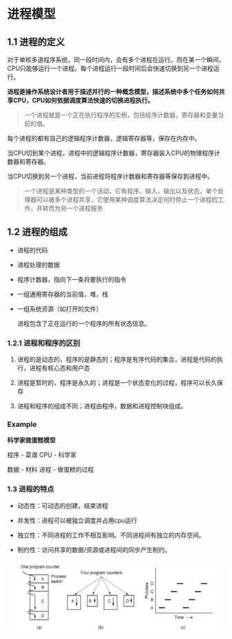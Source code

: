 # 进程模型

## 1.1 进程的定义

对于单核多道程序系统，同一段时间内，会有多个进程在运行。而在某一个瞬间，CPU只能够运行一个进程。每个进程运行一段时间后会快速切换到另一个进程运行。

**进程是操作系统设计者用于描述并行的一种概念模型，描述系统中多个任务如何共享CPU，CPU如何依据调度算法快速的切换进程执行。**

> 一个进程就是一个正在执行程序的实例，包括程序计数器，寄存器和变量当前的值。

每个进程的都有自己的逻辑程序计数器，逻辑寄存器等，保存在内存中。

当CPU切到某个进程，进程中的逻辑程序计数器，寄存器装入CPU的物理程序计数器和寄存器。

当CPU切换到另一个进程，当前进程将程序计数器和寄存器等保存到进程中。

> 一个进程是某种类型的一个活动，它有程序，输入，输出以及状态。单个处理器可以被多个进程共享，它使用某种调度算法决定何时停止一个进程的工作，并转而为另一个进程服务

## 1.2 进程的组成

- 进程的代码

- 进程处理的数据

- 程序计数器，指向下一条将要执行的指令

- 一组通用寄存器的当前值，堆，栈

- 一组系统资源（如打开的文件）
  
  进程包含了正在运行的一个程序的所有状态信息。

### 1.2.1 进程和程序的区别

1. 进程的是动态的，程序的是静态的；程序是有序代码的集合，进程是代码的执行，进程有核心态和用户态

2. 进程是暂时的，程序是永久的；进程是一个状态变化的过程，程序可以长久保存

3. 进程和程序的组成不同；进程由程序，数据和进程控制块组成。

### Example

**科学家做蛋糕模型**

程序 - 菜谱  CPU - 科学家

数据 - 材料  进程 - 做蛋糕的过程  


### 1.3 进程的特点

- 动态性：可动态的创建，结束进程

- 并发性：进程可以被独立调度并占用cpu运行

- 独立性：不同进程的工作不相互影响。不同进程间有独立的内存空间。

- 制约性：访问共享的数据/资源或进程间的同步产生制约。

![](https://github.com/existorlive/existorlivepic/raw/master/%E6%88%AA%E5%B1%8F2020-09-26%20%E4%B8%8B%E5%8D%8811.08.25.png)











